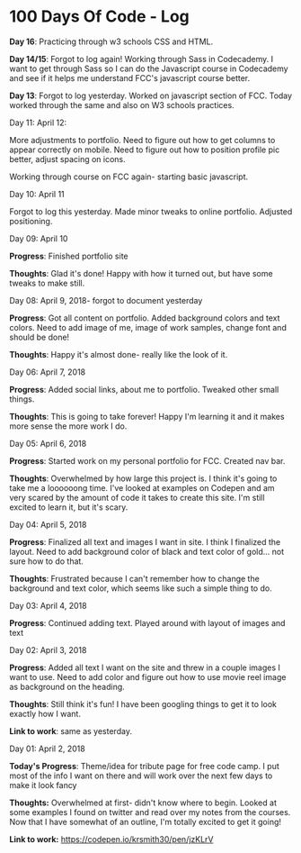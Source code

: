 # 100 Days Of Code - Log

**Day 16**: Practicing through w3 schools CSS and HTML. 

**Day 14/15**: Forgot to log again! Working through Sass in Codecademy. I want to get through Sass so I can do the Javascript course in Codecademy and see if it helps me understand FCC's javascript course better.

**Day 13**: Forgot to log yesterday. Worked on javascript section of FCC. Today worked through the same and also on W3 schools practices.

Day 11: April 12:

More adjustments to portfolio. Need to figure out how to get columns to appear correctly on mobile. Need to figure out how to position profile pic better, adjust spacing on icons. 

Working through course on FCC again- starting basic javascript.

Day 10: April 11

Forgot to log this yesterday. Made minor tweaks to online portfolio. Adjusted positioning.

Day 09: April 10

**Progress**: Finished portfolio site 

**Thoughts**: Glad it's done! Happy with how it turned out, but have some tweaks to make still. 


Day 08: April 9, 2018- forgot to document yesterday

**Progress**: Got all content on portfolio. Added background colors and text colors. Need to add image of me, image of work samples, change font and should be done! 

**Thoughts**: Happy it's almost done- really like the look of it.

Day 06: April 7, 2018

**Progress**: Added social links, about me to portfolio. Tweaked other small things. 

**Thoughts**: This is going to take forever! Happy I'm learning it and it makes more sense the more work I do. 


Day 05: April 6, 2018

**Progress**: Started work on my personal portfolio for FCC. Created nav bar. 

**Thoughts**: Overwhelmed by how large this project is. I think it's going to take me a loooooong time. I've looked at examples on Codepen and am very scared by the amount of code it takes to create this site. I'm still excited to learn it, but it's scary. 

Day 04: April 5, 2018

**Progress**: Finalized all text and images I want in site. I think I finalized the layout. Need to add background color of black and text color of gold... not sure how to do that. 

**Thoughts**: Frustrated because I can't remember how to change the background and text color, which seems like such a simple thing to do. 

Day 03: April 4, 2018

**Progress**: Continued adding text. Played around with layout of images and text 

Day 02: April 3, 2018 

**Progress**: Added all text I want on the site and threw in a couple images I want to use. Need to add color and figure out how to use movie reel image as background on the heading. 

**Thoughts**: Still think it's fun! I have been googling things to get it to look exactly how I want. 

**Link to work**: same as yesterday. 


Day 01: April 2, 2018 

**Today's Progress**: Theme/idea for tribute page for free code camp. I put most of the info I want on there and will work over the next few days to make it look fancy

**Thoughts:** Overwhelmed at first- didn't know where to begin. Looked at some examples I found on twitter and read over my notes from the courses. Now that I have somewhat of an outline, I'm totally excited to get it going! 

**Link to work:** 
https://codepen.io/krsmith30/pen/jzKLrV 

<!--
Day 1: June 27, Monday
**Today's Progress**: I've gone through many exercises on FreeCodeCamp.
**Thoughts** I've recently started coding, and it's a great feeling when I finally solve an algorithm challenge after a lot of attempts and hours spent.
**Link(s) to work**
1. [Find the Longest Word in a String](https://www.freecodecamp.com/challenges/find-the-longest-word-in-a-string)
2. [Title Case a Sentence](https://www.freecodecamp.com/challenges/title-case-a-sentence) -->
